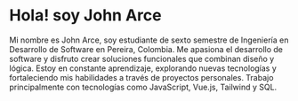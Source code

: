 
# Hola! soy John Arce 



Mi nombre es John Arce, soy estudiante de sexto semestre de Ingeniería en Desarrollo de Software en Pereira, Colombia. Me apasiona el desarrollo de software y disfruto crear soluciones funcionales que combinan diseño y lógica. Estoy en constante aprendizaje, explorando nuevas tecnologías y fortaleciendo mis habilidades a través de proyectos personales. Trabajo principalmente con tecnologías como JavaScript, Vue.js, Tailwind y SQL.





